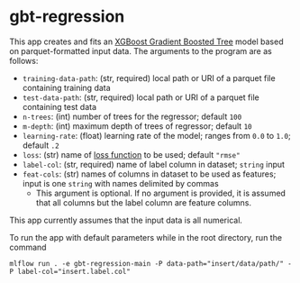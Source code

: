 # gbt-regression
This app creates and fits an [XGBoost Gradient Boosted Tree](https://xgboost.readthedocs.io/en/latest/python/python_api.html#module-xgboost.sklearn) model based on parquet-formatted input data. The arguments to the program are as follows:
* `training-data-path`: (str, required) local path or URI of a parquet file containing training data
* `test-data-path`: (str, required) local path or URI of a parquet file containing test data
* `n-trees`: (int) number of trees for the regressor; default `100`
* `m-depth`: (int) maximum depth of trees of regressor; default `10`
* `learning-rate`: (float) learning rate of the model; ranges from `0.0` to `1.0`; default `.2`
* `loss`: (str) name of [loss function](https://github.com/dmlc/xgboost/blob/master/doc/parameter.md) to be used; default `"rmse"`
* `label-col`: (str, required) name of label column in dataset; `string` input
* `feat-cols`: (str) names of columns in dataset to be used as features; input is one `string` with names delimited by commas
	* This argument is optional. If no argument is provided, it is assumed that all columns but the label column are feature columns.

This app currently assumes that the input data is all numerical.

To run the app with default parameters while in the root directory, run the command 
```
mlflow run . -e gbt-regression-main -P data-path="insert/data/path/" -P label-col="insert.label.col" 
```